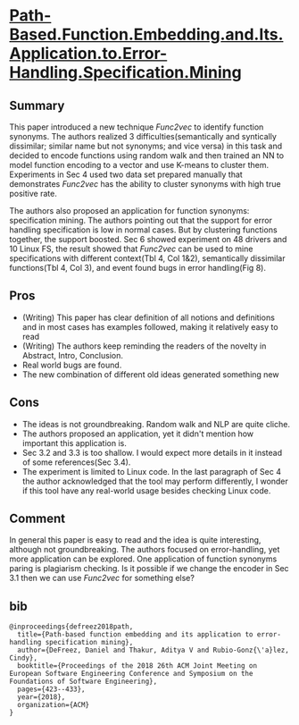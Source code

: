 # [Path-Based.Function.Embedding.and.Its.Application.to.Error-Handling.Specification.Mining](https://web.cs.ucdavis.edu/~rubio/includes/fse18.pdf)

## Summary
This paper introduced a new technique _Func2vec_ to identify function synonyms. The authors realized 3 difficulties(semantically and syntically dissimilar; similar name but not synonyms; and vice versa) in this task and decided to encode functions using random walk and then trained an NN to model function encoding to a vector and use K-means to cluster them. Experiments in Sec 4 used two data set prepared manually that demonstrates _Func2vec_ has the ability to cluster synonyms with high true positive rate.

The authors also proposed an application for function synonyms: specification mining. The authors pointing out that the support for error handling specification is low in normal cases. But by clustering functions together, the support boosted. Sec 6 showed experiment on 48 drivers and 10 Linux FS, the result showed that _Func2vec_ can be used to mine specifications with different context(Tbl 4, Col 1&2), semantically dissimilar functions(Tbl 4, Col 3), and event found bugs in error handling(Fig 8).

## Pros

- (Writing) This paper has clear definition of all notions and definitions and in most cases has examples followed, making it relatively easy to read
- (Writing) The authors keep reminding the readers of the novelty in Abstract, Intro, Conclusion.
- Real world bugs are found.
- The new combination of different old ideas generated something new

## Cons
- The ideas is not groundbreaking. Random walk and NLP are quite cliche. 
- The authors proposed an application, yet it didn't mention how important this application is.
- Sec 3.2 and 3.3 is too shallow. I would expect more details in it instead of some references(Sec 3.4).
- The experiment is limited to Linux code. In the last paragraph of Sec 4 the author acknowledged that the tool may perform differently, I wonder if this tool have any real-world usage besides checking Linux code.

## Comment
In general this paper is easy to read and the idea is quite interesting, although not groundbreaking. The authors focused on error-handling, yet more application can be explored. One application of function synonyms paring is plagiarism checking. Is
it possible if we change the encoder in Sec 3.1 then we can use _Func2vec_ for something else? 

## bib
```
@inproceedings{defreez2018path,
  title={Path-based function embedding and its application to error-handling specification mining},
  author={DeFreez, Daniel and Thakur, Aditya V and Rubio-Gonz{\'a}lez, Cindy},
  booktitle={Proceedings of the 2018 26th ACM Joint Meeting on European Software Engineering Conference and Symposium on the Foundations of Software Engineering},
  pages={423--433},
  year={2018},
  organization={ACM}
}
```